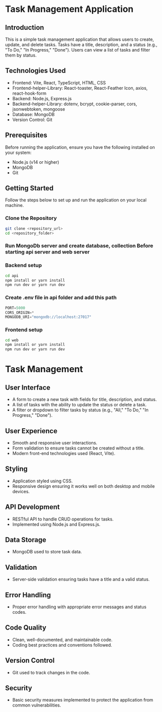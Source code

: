 # Task Management Application

## Introduction

This is a simple task management application that allows users to create, update, and delete tasks. Tasks have a title, description, and a status (e.g., "To Do," "In Progress," "Done"). Users can view a list of tasks and filter them by status.

## Technologies Used

- Frontend: Vite, React, TypeScript, HTML, CSS
- Frontend-helper-Library: React-toaster, React-Feather Icon, axios, react-hook-form
- Backend: Node.js, Express.js
- Backend-helper-Library: dotenv, bcrypt, cookie-parser, cors, jsonwebtoken, mongoose
- Database: MongoDB
- Version Control: Git

## Prerequisites

Before running the application, ensure you have the following installed on your system:

- Node.js (v14 or higher)
- MongoDB
- Git

## Getting Started

Follow the steps below to set up and run the application on your local machine.

### Clone the Repository

```sh
git clone <repository_url>
cd <repository_folder>

```

### Run MongoDb server and create database, collection Before starting api server and web server

### Backend setup
```sh
cd api
npm install or yarn install
npm run dev or yarn run dev
```

### Create .env file in api folder and add this path

```js
PORT=5000
CORS_ORIGIN=*
MONGODB_URI="mongodb://localhost:27017"
```

### Frontend setup
```sh
cd web
npm install or yarn install
npm run dev or yarn run dev
```

# Task Management

## User Interface

- A form to create a new task with fields for title, description, and status.
- A list of tasks with the ability to update the status or delete a task.
- A filter or dropdown to filter tasks by status (e.g., "All," "To Do," "In Progress," "Done").

## User Experience

- Smooth and responsive user interactions.
- Form validation to ensure tasks cannot be created without a title.
- Modern front-end technologies used (React, Vite).
  
## Styling

- Application styled using CSS.
- Responsive design ensuring it works well on both desktop and mobile devices.

## API Development

- RESTful API to handle CRUD operations for tasks.
- Implemented using Node.js and Express.js.

## Data Storage

- MongoDB used to store task data.

## Validation

- Server-side validation ensuring tasks have a title and a valid status.

## Error Handling

- Proper error handling with appropriate error messages and status codes.

## Code Quality

- Clean, well-documented, and maintainable code.
- Coding best practices and conventions followed.

## Version Control

- Git used to track changes in the code.

## Security

- Basic security measures implemented to protect the application from common vulnerabilities.
